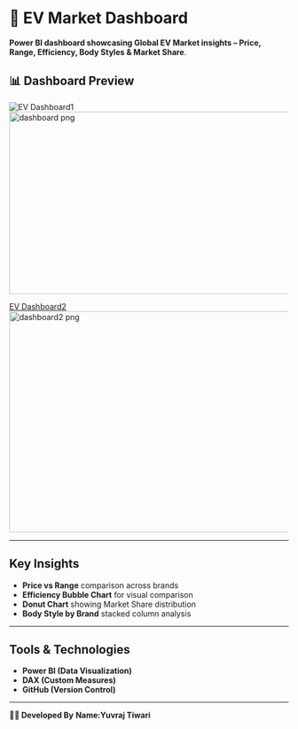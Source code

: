 # 🚗 EV Market Dashboard 
**Power BI dashboard showcasing Global EV Market insights – Price, Range, Efficiency, Body Styles &amp; Market Share**.

## 📊 Dashboard Preview  

![EV Dashboard1](dashboard.png)<img width="610" height="329" alt="dashboard png" src="https://github.com/user-attachments/assets/2d7a7c98-c500-4feb-83d7-36b595dfdca9" />

[EV Dashboard2](dashboard2.png)<img width="670" height="399" alt="dashboard2 png" src="https://github.com/user-attachments/assets/fb84fe44-00a8-40a6-be57-cd9247c18214" />

---

##  Key Insights  
-  **Price vs Range** comparison across brands  
-  **Efficiency Bubble Chart** for visual comparison  
-  **Donut Chart** showing Market Share distribution  
-  **Body Style by Brand** stacked column analysis  

---

## Tools & Technologies  
- **Power BI (Data Visualization)** 
- **DAX (Custom Measures)**  
- **GitHub (Version Control)** 
---
**👨‍💻 Developed By**
**Name:Yuvraj Tiwari**

